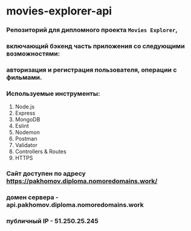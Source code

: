 # movies-explorer-api
### Репозиторий для дипломного проекта `Movies Explorer`,
### включающий бэкенд часть приложения со следующими возможностями:
### авторизация и регистрация пользователя, операции с фильмами. 
### Используемые инструменты:
1. Node.js
2. Express
3. MongoDB
4. Eslint
5. Nodemon
6. Postman
7. Validator
8. Controllers & Routes
9. HTTPS

### Сайт доступен по адресу https://pakhomov.diploma.nomoredomains.work/
### домен сервера - api.pakhomov.diploma.nomoredomains.work
### публичный IP - 51.250.25.245
